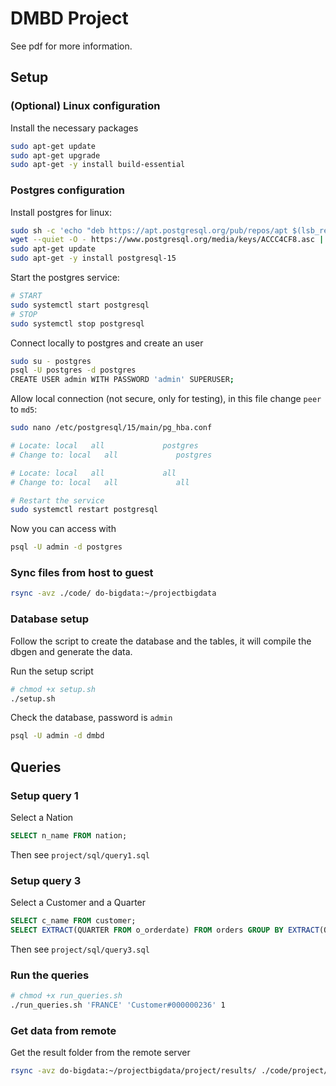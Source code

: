 # DMBD Project

See pdf for more information.

## Setup 

### (Optional) Linux configuration

Install the necessary packages
```bash
sudo apt-get update
sudo apt-get upgrade
sudo apt-get -y install build-essential
```

### Postgres configuration

Install postgres for linux:
```bash
sudo sh -c 'echo "deb https://apt.postgresql.org/pub/repos/apt $(lsb_release -cs)-pgdg main" > /etc/apt/sources.list.d/pgdg.list'
wget --quiet -O - https://www.postgresql.org/media/keys/ACCC4CF8.asc | sudo apt-key add -
sudo apt-get update
sudo apt-get -y install postgresql-15
```

Start the postgres service:
```bash
# START
sudo systemctl start postgresql
# STOP
sudo systemctl stop postgresql
```

Connect locally to postgres and create an user
```bash
sudo su - postgres
psql -U postgres -d postgres
CREATE USER admin WITH PASSWORD 'admin' SUPERUSER;
```

Allow local connection (not secure, only for testing), in this file change `peer` to `md5`:
```bash
sudo nano /etc/postgresql/15/main/pg_hba.conf

# Locate: local   all             postgres                                peer
# Change to: local   all             postgres                                md5

# Locate: local   all             all                                     peer
# Change to: local   all             all                                     md5

# Restart the service
sudo systemctl restart postgresql
```

Now you can access with
```bash
psql -U admin -d postgres
```
### Sync files from host to guest
```bash
rsync -avz ./code/ do-bigdata:~/projectbigdata
```

### Database setup

Follow the script to create the database and the tables, it will compile the dbgen and generate the data.

Run the setup script
```bash
# chmod +x setup.sh
./setup.sh
```

Check the database, password is `admin`
```bash
psql -U admin -d dmbd
```

## Queries

### Setup query 1

Select a Nation

```sql
SELECT n_name FROM nation;
```

Then see `project/sql/query1.sql`

### Setup query 3

Select a Customer and a Quarter
```sql
SELECT c_name FROM customer;
SELECT EXTRACT(QUARTER FROM o_orderdate) FROM orders GROUP BY EXTRACT(QUARTER FROM o_orderdate);
```

Then see `project/sql/query3.sql`

### Run the queries

```bash
# chmod +x run_queries.sh
./run_queries.sh 'FRANCE' 'Customer#000000236' 1
```

### Get data from remote

Get the result folder from the remote server
```bash
rsync -avz do-bigdata:~/projectbigdata/project/results/ ./code/project/results
```